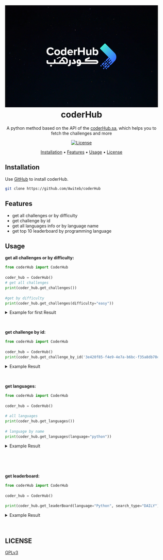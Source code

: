 <h1 align="center">
  <br>
  <a><img src="./img/coderHub.sa.jpeg" alt="coderHub.sa - img"></a>
  <br>
  coderHub
  <br>
</h1>


<p align="center">A python method based on the API of the <a href=https://coderhub.sa>coderHub.sa</a>, which helps you to fetch the challenges and more
<p align="center">
  <a href="https://www.gnu.org/licenses/gpl-3.0.html">
    <img src="https://img.shields.io/pypi/l/quran-suras?color=9cf&label=License" alt="License">
  </a>
</p>


<p align="center">
  <a href="#installation">Installation</a>
  •
  <a href="#features">Features</a>
  •
  <a href="#usage">Usage</a>
  •
  <a href="#license">License</a>
</p>


## Installation

Use [GitHub](https://github.com) to install coderHub.

```bash
git clone https://github.com/Awiteb/coderHub
```

## Features

* get all challenges or by difficulty
* get challenge by id
* get all languages info or by language name
* get top 10 leaderboard by programming language

## Usage

**get all challenges or by difficulty:**
```python
from coderHub import CoderHub

coder_hub = CoderHub()
# get all challenges
print(coder_hub.get_challenges())

#get by difficulty
print(coder_hub.get_challenges(difficulty="easy"))
```
<details>
<summary> Example for first Result</summary>

```json
{
  "result":[
    {
    'id': '3e420f85-f4e9-4e7a-b6bc-f35a8db70cb4', 
    'title': 'طرح عددين', 
    'challenge_tags': [{'name': 'Math'}], 
    'points': 5, 
    'created_by': 
    {'username': 'CoderHub', 'public': False}, 
    'creator_role': 'admin', 
    'hint_text': None, 
    'hint_points': None, 
    'challenge_programming_languages': [], 
    'type_of_level': {'id': 2, 'name': 'سهل'}
    }
}
```
</details>
<br><br>

**get challenge by id:**
```python
from coderHub import CoderHub

coder_hub = CoderHub()
print(coder_hub.get_challenge_by_id('3e420f85-f4e9-4e7a-b6bc-f35a8db70cb4'))
```
<details>
<summary> Example Result</summary>

```json
{
    'id': '3e420f85-f4e9-4e7a-b6bc-f35a8db70cb4', 
    'title': 'طرح عددين', 
    'description': '### وصف التحدي\r\nقم بكتابة `function` تستقبل عددين، العدد الأول يمثل رقماً صحيحاً `integer` والعدد الثاني يمثل أيضا رقماً صحيحاً `integer` ، ثم قم بإرجاع حاصل **طرح** هذين العددين.\r\n\r\n### المخرجات المتوقعة\r\n| Output  | b  | a |\r\n|----|----|----|\r\n| 5 | 5  | 10 |\r\n| 6 | -3  | 3 |\r\n| -5 | 1 | -4 |\r\n| 1 | -1 | 0 |\r\n| 0 | 0 | 0 |\r\n| -92 | -4 | -96 |', 
    'timed': True, 
    'time_limit': 5, 
    'points': 5
    // and more ...
}
```

</details>
<br><br>

**get languages:**
```python
from coderHub import CoderHub

coder_hub = CoderHub()

# all languages
print(coder_hub.get_languages())

# language by name
print(coder_hub.get_languages(language="python"))
```
<details>
<summary> Example Result</summary>

```json
// all languages

{
  'result': [
  {'id': 6, 'name': 'swift', 'version': 'swift 4.2.2'}, 
  {'id': 3, 'name': 'python', 'version': 'python 3.5.3'}, 
  {'id': 2, 'name': 'javascript', 'version': 'SMonkey 68.6.0'}, 
  {'id': 1, 'name': 'java', 'version': 'jdk 8u51'}, 
  {'id': 8, 'name': 'c#', 'version': 'Mono 4.0.2'}
  ]
}

// language by name
{
  'id': 3, 
  'name': 'python', 
  'version': 
  'python 3.5.3'
}
```

</details>
<br><br>

</details>
<br><br>

**get leaderboard:**
```python
from coderHub import CoderHub

coder_hub = CoderHub()

print(coder_hub.get_leaderBoard(language="Python", search_type="DAILY"))
```
<details>
<summary> Example Result</summary>

```json
{
  'leaderboard': 
  [
    {'points': 5, 'total_time': 12.155752, 'user_id': '8e0d0f0c-6884-4a9e-a28a-b9d6f3094407', 'rank': 1, 'user_info': {'username': 'ismm', 'public': False}
    }
  ]
}

```

</details>
<br><br>

## LICENSE
[GPLv3](https://www.gnu.org/licenses/gpl-3.0.html)